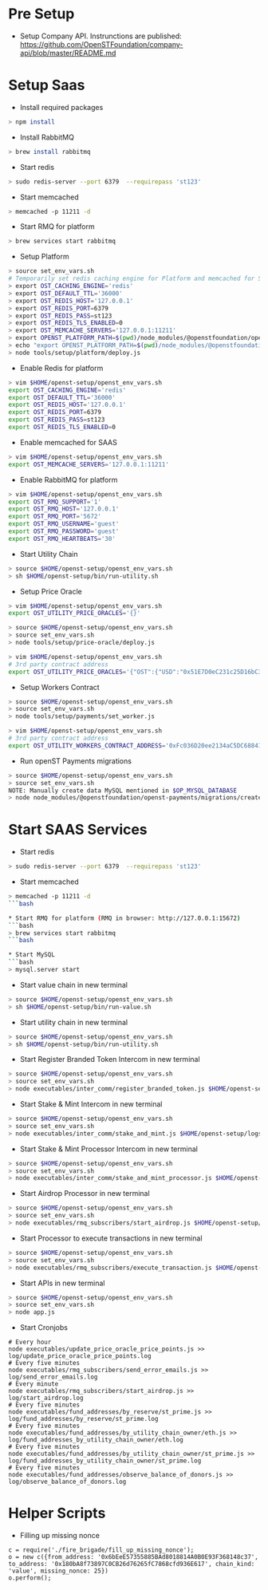 # Pre Setup

* Setup Company API. Instrunctions are published: https://github.com/OpenSTFoundation/company-api/blob/master/README.md

# Setup Saas

* Install required packages
```bash
> npm install
```

* Install RabbitMQ
```bash
> brew install rabbitmq
```

* Start redis
```bash
> sudo redis-server --port 6379  --requirepass 'st123'
```

* Start memcached
```bash
> memcached -p 11211 -d
```

* Start RMQ for platform
```bash
> brew services start rabbitmq
```

* Setup Platform
```bash
> source set_env_vars.sh
# Temporarily set redis caching engine for Platform and memcached for SAAS. We will set it permanently later on.
> export OST_CACHING_ENGINE='redis'
> export OST_DEFAULT_TTL='36000'
> export OST_REDIS_HOST='127.0.0.1'
> export OST_REDIS_PORT=6379
> export OST_REDIS_PASS=st123
> export OST_REDIS_TLS_ENABLED=0
> export OST_MEMCACHE_SERVERS='127.0.0.1:11211'
> export OPENST_PLATFORM_PATH=$(pwd)/node_modules/@openstfoundation/openst-platform
> echo "export OPENST_PLATFORM_PATH=$(pwd)/node_modules/@openstfoundation/openst-platform" >> ~/.bash_profile
> node tools/setup/platform/deploy.js
```

* Enable Redis for platform
```bash
> vim $HOME/openst-setup/openst_env_vars.sh
export OST_CACHING_ENGINE='redis'
export OST_DEFAULT_TTL='36000'
export OST_REDIS_HOST='127.0.0.1'
export OST_REDIS_PORT=6379
export OST_REDIS_PASS=st123
export OST_REDIS_TLS_ENABLED=0
```

* Enable memcached for SAAS
```bash
> vim $HOME/openst-setup/openst_env_vars.sh
export OST_MEMCACHE_SERVERS='127.0.0.1:11211'
```

* Enable RabbitMQ for platform
```bash
> vim $HOME/openst-setup/openst_env_vars.sh
export OST_RMQ_SUPPORT='1'
export OST_RMQ_HOST='127.0.0.1'
export OST_RMQ_PORT='5672'
export OST_RMQ_USERNAME='guest'
export OST_RMQ_PASSWORD='guest'
export OST_RMQ_HEARTBEATS='30'
```

* Start Utility Chain
```bash
> source $HOME/openst-setup/openst_env_vars.sh
> sh $HOME/openst-setup/bin/run-utility.sh
```

* Setup Price Oracle
```bash
> vim $HOME/openst-setup/openst_env_vars.sh
export OST_UTILITY_PRICE_ORACLES='{}'

> source $HOME/openst-setup/openst_env_vars.sh
> source set_env_vars.sh
> node tools/setup/price-oracle/deploy.js

> vim $HOME/openst-setup/openst_env_vars.sh
# 3rd party contract address
export OST_UTILITY_PRICE_ORACLES='{"OST":{"USD":"0x51E7D0eC231c25D16bC3d949C9AEE8772B7f2332"}}'
```

* Setup Workers Contract
```bash
> source $HOME/openst-setup/openst_env_vars.sh
> source set_env_vars.sh
> node tools/setup/payments/set_worker.js

> vim $HOME/openst-setup/openst_env_vars.sh
# 3rd party contract address
export OST_UTILITY_WORKERS_CONTRACT_ADDRESS='0xFc036D20ee2134aC5DC688410D6684Ceec948962'
```

* Run openST Payments migrations
```bash
> source $HOME/openst-setup/openst_env_vars.sh
> source set_env_vars.sh
NOTE: Manually create data MySQL mentioned in $OP_MYSQL_DATABASE 
> node node_modules/@openstfoundation/openst-payments/migrations/create_tables.js
```

# Start SAAS Services

* Start redis
```bash
> sudo redis-server --port 6379  --requirepass 'st123'
```

* Start memcached
```bash
> memcached -p 11211 -d
```bash

* Start RMQ for platform (RMQ in browser: http://127.0.0.1:15672)
```bash
> brew services start rabbitmq
```bash

* Start MySQL
```bash
> mysql.server start
```

* Start value chain in new terminal
```bash
> source $HOME/openst-setup/openst_env_vars.sh
> sh $HOME/openst-setup/bin/run-value.sh
```
  
* Start utility chain in new terminal
```bash
> source $HOME/openst-setup/openst_env_vars.sh
> sh $HOME/openst-setup/bin/run-utility.sh
```

* Start Register Branded Token Intercom in new terminal
```bash
> source $HOME/openst-setup/openst_env_vars.sh
> source set_env_vars.sh
> node executables/inter_comm/register_branded_token.js $HOME/openst-setup/logs/register_branded_token.data
```

* Start Stake & Mint Intercom in new terminal
```bash
> source $HOME/openst-setup/openst_env_vars.sh
> source set_env_vars.sh
> node executables/inter_comm/stake_and_mint.js $HOME/openst-setup/logs/stake_and_mint.data
```

* Start Stake & Mint Processor Intercom in new terminal
```bash
> source $HOME/openst-setup/openst_env_vars.sh
> source set_env_vars.sh
> node executables/inter_comm/stake_and_mint_processor.js $HOME/openst-setup/logs/stake_and_mint_processor.data
```
  
* Start Airdrop Processor in new terminal
```bash
> source $HOME/openst-setup/openst_env_vars.sh
> source set_env_vars.sh
> node executables/rmq_subscribers/start_airdrop.js $HOME/openst-setup/logs/start_airdrop.data
```

* Start Processor to execute transactions in new terminal
```bash
> source $HOME/openst-setup/openst_env_vars.sh
> source set_env_vars.sh
> node executables/rmq_subscribers/execute_transaction.js $HOME/openst-setup/logs/execute_transaction.data
```

* Start APIs in new terminal
```bash
> source $HOME/openst-setup/openst_env_vars.sh
> source set_env_vars.sh
> node app.js
```

* Start Cronjobs
```base
# Every hour
node executables/update_price_oracle_price_points.js >> log/update_price_oracle_price_points.log
# Every five minutes
node executables/rmq_subscribers/send_error_emails.js >> log/send_error_emails.log
# Every minute
node executables/rmq_subscribers/start_airdrop.js >> log/start_airdrop.log
# Every five minutes
node executables/fund_addresses/by_reserve/st_prime.js >> log/fund_addresses/by_reserve/st_prime.log
# Every five minutes
node executables/fund_addresses/by_utility_chain_owner/eth.js >> log/fund_addresses_by_utility_chain_owner/eth.log
# Every five minutes
node executables/fund_addresses/by_utility_chain_owner/st_prime.js >> log/fund_addresses_by_utility_chain_owner/st_prime.log
# Every five minutes
node executables/fund_addresses/observe_balance_of_donors.js >> log/observe_balance_of_donors.log
```

# Helper Scripts

* Filling up missing nonce
```
c = require('./fire_brigade/fill_up_missing_nonce');
o = new c({from_address: '0x6bEeE57355885BAd8018814A0B0E93F368148c37', to_address: '0x180bA8f73897C0CB26d76265fC7868cfd936E617', chain_kind: 'value', missing_nonce: 25})
o.perform();
```